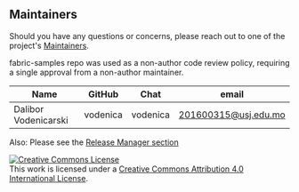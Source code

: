 ## Maintainers <a name="maintainers"></a>

Should you have any questions or concerns, please reach out to one of the project's [Maintainers](./MAINTAINERS.md).


fabric-samples repo was used as a non-author code review policy, requiring a single approval from a non-author maintainer.

| Name                       | GitHub           | Chat           | email                               |
|----------------------------|------------------|----------------|-------------------------------------|
| Dalibor Vodenicarski       | vodenica         | vodenica       | 201600315@usj.edu.mo      |


Also: Please see the [Release Manager section](https://github.com/hyperledger/fabric/blob/main/MAINTAINERS.md)

<a rel="license" href="http://creativecommons.org/licenses/by/4.0/"><img alt="Creative Commons License" style="border-width:0" src="https://i.creativecommons.org/l/by/4.0/88x31.png" /></a><br />This work is licensed under a <a rel="license" href="http://creativecommons.org/licenses/by/4.0/">Creative Commons Attribution 4.0 International License</a>.
